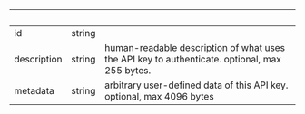 <!-- Code generated for API Clients. DO NOT EDIT. -->

| &nbsp; | &nbsp; | &nbsp; |
|---|---|---|
| id | string |  |
| description | string | human-readable description of what uses the API key to authenticate. optional, max 255 bytes. |
| metadata | string | arbitrary user-defined data of this API key. optional, max 4096 bytes |